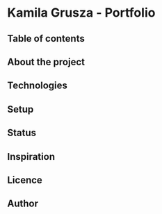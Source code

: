 # Kamila Grusza - Portfolio

## Table of contents
  
## About the project

## Technologies

## Setup

## Status

## Inspiration

## Licence 

## Author
